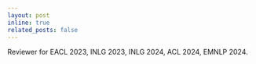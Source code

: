 ```yaml
---
layout: post
inline: true
related_posts: false
---
```


Reviewer for EACL 2023, INLG 2023, INLG 2024, ACL 2024, EMNLP 2024.